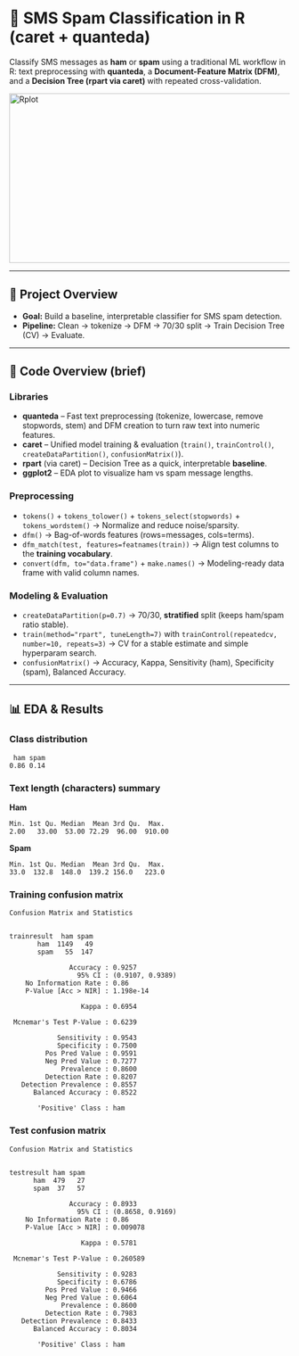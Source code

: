 # 📱 SMS Spam Classification in R (caret + quanteda)

Classify SMS messages as **ham** or **spam** using a traditional ML workflow in R: text preprocessing with **quanteda**, a **Document-Feature Matrix (DFM)**, and a **Decision Tree (rpart via caret)** with repeated cross-validation.

<img width="575" height="304" alt="Rplot" src="https://github.com/user-attachments/assets/8ffc5a9b-b1a7-4488-8084-018e2c8fada8" />

---

## 🔎 Project Overview

- **Goal:** Build a baseline, interpretable classifier for SMS spam detection.
- **Pipeline:** Clean → tokenize → DFM → 70/30 split → Train Decision Tree (CV) → Evaluate.

---

## 🔧 Code Overview (brief)

### Libraries
- **quanteda** – Fast text preprocessing (tokenize, lowercase, remove stopwords, stem) and DFM creation to turn raw text into numeric features.
- **caret** – Unified model training & evaluation (`train()`, `trainControl()`, `createDataPartition()`, `confusionMatrix()`).
- **rpart** (via caret) – Decision Tree as a quick, interpretable **baseline**.
- **ggplot2** – EDA plot to visualize ham vs spam message lengths.

### Preprocessing
- `tokens()` + `tokens_tolower()` + `tokens_select(stopwords)` + `tokens_wordstem()` → Normalize and reduce noise/sparsity.
- `dfm()` → Bag-of-words features (rows=messages, cols=terms).
- `dfm_match(test, features=featnames(train))` → Align test columns to the **training vocabulary**.
- `convert(dfm, to="data.frame")` + `make.names()` → Modeling-ready data frame with valid column names.

### Modeling & Evaluation
- `createDataPartition(p=0.7)` → 70/30, **stratified** split (keeps ham/spam ratio stable).
- `train(method="rpart", tuneLength=7)` with `trainControl(repeatedcv, number=10, repeats=3)` → CV for a stable estimate and simple hyperparam search.
- `confusionMatrix()` → Accuracy, Kappa, Sensitivity (ham), Specificity (spam), Balanced Accuracy.

---

## 📊 EDA & Results

### Class distribution
```
 ham spam 
0.86 0.14 
```

### Text length (characters) summary
**Ham**
```
Min. 1st Qu. Median  Mean 3rd Qu.  Max. 
2.00   33.00  53.00 72.29  96.00  910.00 
```
**Spam**
```
Min. 1st Qu. Median  Mean 3rd Qu.  Max. 
33.0  132.8  148.0  139.2 156.0   223.0 
```

### Training confusion matrix
```
Confusion Matrix and Statistics

           
trainresult  ham spam
       ham  1149   49
       spam   55  147
                                          
               Accuracy : 0.9257          
                 95% CI : (0.9107, 0.9389)
    No Information Rate : 0.86            
    P-Value [Acc > NIR] : 1.198e-14       
                                          
                  Kappa : 0.6954          
                                          
 Mcnemar's Test P-Value : 0.6239          
                                          
            Sensitivity : 0.9543          
            Specificity : 0.7500          
         Pos Pred Value : 0.9591          
         Neg Pred Value : 0.7277          
             Prevalence : 0.8600          
         Detection Rate : 0.8207          
   Detection Prevalence : 0.8557          
      Balanced Accuracy : 0.8522          
                                          
       'Positive' Class : ham             
```

### Test confusion matrix
```
Confusion Matrix and Statistics

          
testresult ham spam
      ham  479   27
      spam  37   57
                                          
               Accuracy : 0.8933          
                 95% CI : (0.8658, 0.9169)
    No Information Rate : 0.86            
    P-Value [Acc > NIR] : 0.009078        
                                          
                  Kappa : 0.5781          
                                          
 Mcnemar's Test P-Value : 0.260589        
                                          
            Sensitivity : 0.9283          
            Specificity : 0.6786          
         Pos Pred Value : 0.9466          
         Neg Pred Value : 0.6064          
             Prevalence : 0.8600          
         Detection Rate : 0.7983          
   Detection Prevalence : 0.8433          
      Balanced Accuracy : 0.8034          
                                          
       'Positive' Class : ham             
```
